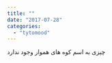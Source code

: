 ```yaml
---
title: ""
date: "2017-07-28"
categories: 
  - "tytomood"
---
```


چیزی به اسم کوه های هموار وجود ندارد

